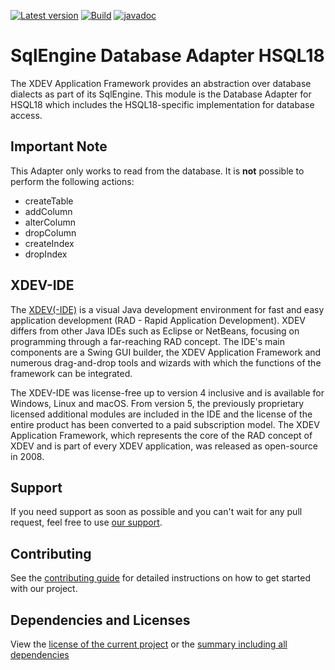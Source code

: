 [![Latest version](https://img.shields.io/maven-central/v/com.xdev-software/xapi-db-hsql18)](https://mvnrepository.com/artifact/com.xdev-software/xapi-db-hsql18)
[![Build](https://img.shields.io/github/actions/workflow/status/xdev-software/xapi-db-hsql18/checkBuild.yml?branch=develop)](https://github.com/xdev-software/xapi-db-hsql18/actions/workflows/checkBuild.yml?query=branch%3Adevelop)
[![javadoc](https://javadoc.io/badge2/com.xdev-software/xapi-db-hsql18/javadoc.svg)](https://javadoc.io/doc/com.xdev-software/xapi-db-hsql18) 
# SqlEngine Database Adapter HSQL18

The XDEV Application Framework provides an abstraction over database dialects as part of its SqlEngine. This module is the Database Adapter for HSQL18 which includes the HSQL18-specific implementation for database access.

## Important Note
This Adapter only works to read from the database. It is **not** possible to perform the following actions:
- createTable
- addColumn
- alterColumn
- dropColumn
- createIndex
- dropIndex

## XDEV-IDE
The [XDEV(-IDE)](https://xdev.software/en/products/swing-builder) is a visual Java development environment for fast and easy application development (RAD - Rapid Application Development). XDEV differs from other Java IDEs such as Eclipse or NetBeans, focusing on programming through a far-reaching RAD concept. The IDE's main components are a Swing GUI builder, the XDEV Application Framework and numerous drag-and-drop tools and wizards with which the functions of the framework can be integrated.

The XDEV-IDE was license-free up to version 4 inclusive and is available for Windows, Linux and macOS. From version 5, the previously proprietary licensed additional modules are included in the IDE and the license of the entire product has been converted to a paid subscription model. The XDEV Application Framework, which represents the core of the RAD concept of XDEV and is part of every XDEV application, was released as open-source in 2008.

## Support
If you need support as soon as possible and you can't wait for any pull request, feel free to use [our support](https://xdev.software/en/services/support).

## Contributing
See the [contributing guide](./CONTRIBUTING.md) for detailed instructions on how to get started with our project.

## Dependencies and Licenses
View the [license of the current project](LICENSE) or the [summary including all dependencies](https://xdev-software.github.io/xapi-db-hsql18/dependencies/)
